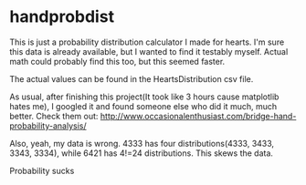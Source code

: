 # handprobdist

This is just a probability distribution calculator I made for hearts. I'm sure this data is already available, but I wanted to find it testably myself. Actual math could probably find this too, but this seemed faster.

The actual values can be found in the HeartsDistribution csv file.

As usual, after finishing this project(It took like 3 hours cause matplotlib hates me), I googled it and found someone else who did it much, much better. Check them out:
http://www.occasionalenthusiast.com/bridge-hand-probability-analysis/

Also, yeah, my data is wrong. 4333 has four distributions(4333, 3433, 3343, 3334), while 6421 has 4!=24 distributions. This skews the data. 

Probability sucks
